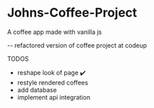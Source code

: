 # Johns-Coffee-Project
A coffee app made with vanilla js 

-- refactored version of coffee project at codeup 

TODOS 
- reshape look of page ✔️
- restyle rendered coffees 
- add database 
- implement api integration 
